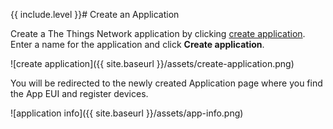 {{ include.level }}# Create an Application

Create a The Things Network application by clicking
[create application](https://staging.thethingsnetwork.org/applications/create).
Enter a name for the application and click **Create application**.

![create application]({{ site.baseurl }}/assets/create-application.png)

You will be redirected to the newly created Application page where you find the App EUI and register devices.

![application info]({{ site.baseurl }}/assets/app-info.png)